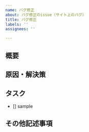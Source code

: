 ```yaml
---
name: バグ修正
about: バグ修正のissue（サイト上のバグ）
title: バグ修正
labels: ''
assignees: ''

---
```

<!-- あくまでテンプレートなので必ずしもすべての項目を埋めなくてよい -->
<!-- テンプレートにない項目でも自由に追加して書いてOK -->
<!-- 後から追加で編集してもOK -->

## 概要
<!-- バグの詳細を記載（画像があると分かりやすい） -->

## 原因・解決策
<!-- 分かっていたら書く、調査も含めてのタスクであればその旨を記載  -->

## タスク
<!-- 細かく分割できたらチェックボックスで -->
- [] sample

## その他記述事項
<!-- 何かあれば -->

